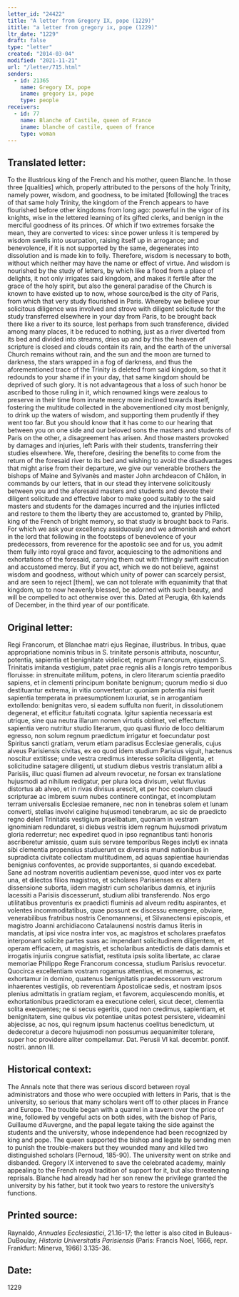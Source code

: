 ```yaml
---
letter_id: "24422"
title: "A letter from Gregory IX, pope (1229)"
ititle: "a letter from gregory ix, pope (1229)"
ltr_date: "1229"
draft: false
type: "letter"
created: "2014-03-04"
modified: "2021-11-21"
url: "/letter/715.html"
senders:
  - id: 21365
    name: Gregory IX, pope
    iname: gregory ix, pope
    type: people
receivers:
  - id: 77
    name: Blanche of Castile, queen of France
    iname: blanche of castile, queen of france
    type: woman
---
```

<h2> Translated letter:</h2>To the illustrious king of the French and his mother, queen Blanche.
In those three [qualities] which, properly attributed to the persons of the holy Trinity, namely power, wisdom, and goodness, to be imitated [following] the traces of that same holy Trinity, the kingdom of the French appears to have flourished before other kingdoms from long ago:  powerful in the vigor of its knights, wise in the lettered learning of its gifted clerks, and benign in the merciful goodness of its princes.  Of which if two extremes forsake the mean, they are converted to vices:  since power unless it is tempered by wisdom swells into usurpation, raising itself up in arrogance; and benevolence, if it is not supported by the same, degenerates into dissolution and is made kin to folly.  Therefore, wisdom is necessary to both, without which neither may have the name or effect of virtue.
And wisdom is nourished by the study of letters, by which like a flood from a place of delights, it not only irrigates said kingdom, and makes it fertile after the grace of the holy spirit, but also the general paradise of the Church is known to have existed up to now, whose source/bed is the city of Paris, from which that very study flourished in Paris.  Whereby we believe your solicitous diligence was involved and strove with diligent solicitude for the study transferred elsewhere in your day from Paris, to be brought back there like a river to its source, lest perhaps from such transference, divided among many places, it be reduced to nothing, just as a river diverted from its bed and divided into streams, dries up and by this the heaven of scripture is closed and clouds contain its rain, and the earth of the universal Church remains without rain, and the sun and the moon are turned to darkness, the stars wrapped in a fog of darkness, and thus the aforementioned trace of the Trinity is deleted from said kingdom, so that it redounds to your shame if in your day, that same kingdom should be deprived of such glory.  It is not advantageous that a loss of such honor be ascribed to those ruling in it, which renowned kings were zealous to preserve in their time from innate mercy more inclined towards itself, fostering the multitude collected in the abovementioned city most benignly, to drink up the waters of wisdom, and supporting them prudently if they went too far.
But you should know that it has come to our hearing that between you on one side and our beloved sons the masters and students of Paris on the other, a disagreement has arisen.  And those masters provoked by damages and injuries, left Paris with their students, transferring their studies elsewhere.  We, therefore, desiring the benefits to come from the return of the foresaid river to its bed and wishing to avoid the disadvantages that might arise from their departure, we give our venerable brothers the bishops of Maine and Sylvanès and master John archdeacon of Châlon, in commands by our letters, that in our stead they intervene solicitously between you and the aforesaid masters and students and devote their diligent solicitude and effective labor to make good suitably to the said masters and students for the damages incurred and the injuries inflicted and restore to them the liberty they are accustomed to, granted by Philip, king of the French of bright memory, so that study is brought back to Paris.
For which we ask your excellency assiduously and we admonish and exhort in the lord that following in the footsteps of benevolence of your predecessors, from reverence for the apostolic see and for us, you admit them fully into royal grace and favor, acquiescing to the admonitions and exhortations of the foresaid, carrying them out with fittingly swift execution and accustomed mercy.  But if you act, which we do not believe, against wisdom and goodness, without which unity of power can scarcely persist, and are seen to reject [them], we can not tolerate with equanimity that that kingdom, up to now heavenly blessed, be adorned with such beauty, and will be compelled to act otherwise over this.
Dated at Perugia, 6th kalends of December, in the third year of our pontificate.
<h2 class="mt-4"> Original letter:</h2>Regi Francorum, et Blanchae matri ejus Reginae, illustribus.
In tribus, quae appropriatione nominis tribus in S. trinitate personis attributa, noscuntur, potentia, sapientia et benignitate videlicet, regnum Francorum, ejusdem S. Trinitatis imitanda vestigium, patet prae regnis aliis a longis retro temporibus floruisse:  in strenuitate militum, potens, in clero literarum scientia praedito sapiens, et in clementi principum bonitate benignum; quorum medio si duo destituantur extrema, in vitia convertentur:  quoniam potentia nisi fuerit sapientia temperata in praesumptionem luxuriat, se in arrogantiam extollendo:  benignitas vero, si eadem suffulta non fuerit, in dissolutionem degenerat, et efficitur fatuitati cognata.  Igitur sapientia necessaria est utrique, sine qua neutra illarum nomen virtutis obtinet, vel effectum:  sapientia vero nutritur studio literarum, quo quasi fluvio de loco delitiarum egresso, non solum regnum praedictum irrigatur et foecundatur post Spiritus sancti gratiam, verum etiam paradisus Ecclesiae generalis, cujus alveus Parisiensis civitas, ex eo quod idem studium Parisius viguit, hactenus noscitur extitisse; unde vestra credimus interesse solicita diligentia, et solicitudine satagere diligenti, ut studium diebus vestris translatum alibi a Parisiis, illuc quasi flumen ad alveum revocetur, ne forsan ex translatione hujusmodi ad nihilum redigatur, per plura loca divisum, velut fluvius distortus ab alveo, et in rivas divisus arescit, et per hoc coelum claudi scripturae ac imbrem suum nubes continere contingat, et incomplutam terram universalis Ecclesiae remanere, nec non in tenebras solem et lunam converti, stellas involvi caligine hujusmodi tenebrarum, ac sic de praedicto regno deleri Trinitatis vestigium praelibatum, quoniam in vestram ignominiam redundaret, si diebus vestris idem regnum hujusmodi privatum gloria rederretur; nec expediret quod in ipso regnantibus tanti honoris ascriberetur amissio, quam suis servare temporibus Reges inclyti ex innata sibi clementia propensius studuerunt ex diversis mundi nationibus in supradicta civitate collectam multitudinem, ad aquas sapientiae hauriendas benignius confoventes, ac provide supportantes, si quando excedebat.
Sane ad nostram noveritis audientiam pevenisse, quod inter vos ex parte una, et dilectos filios magistros, et scholares Parisienses ex altera dissensione suborta, iidem magistri cum scholaribus damnis, et injuriis lacessiti a Parisiis discesserunt, studium alibi transferendo.  Nos ergo utilitatibus proventuris ex praedicti fluminis ad alveum reditu aspirantes, et volentes incommoditatibus, quae possunt ex discessu emergere, obviare, venerabilibus fratribus nostris Cenomannensi, et Silvanectensi episcopis, et magistro Joanni archidiacono Catalaunensi nostris damus literis in mandatis, at ipsi vice nostra inter vos, ac magistros et scholares praefatos interponant solicite partes suas ac impendant solicitudinem diligentem, et operam efficacem, ut magistris, et scholaribus antedictis de datis damnis et irrogatis injuriis congrue satisfiat, restituta ipsis solita libertate, ac clarae memoriae Philippo Rege Francorum concessa, studium Parisius revocetur.  Quocirca excellentiam vostram rogamus attentius, et monemus, ac exhortamur in domino, quatenus benignitatis praedecessorum vestrorum inhaerentes vestigiis, ob reverentiam Apostolicae sedis, et nostram ipsos plenius admittatis in gratiam regiam, et favorem, acquiescendo monitis, et exhortationibus praedictoram ea executione celeri, sicut decet, clementia solita exequentes; ne si secus egeritis, quod non credimus, sapientiam, et benignitatem, sine quibus vix potentiae unitas potest persistere, videamini abjecisse, ac nos, qui regnum ipsum hactenus coelitus benedictum, ut dedecoretur a decore hujusmodi non possumus aequanimiter tolerare, super hoc providere aliter compellamur.
Dat. Perusii VI kal. decembr. pontif. nostri. annon III.
<h2 class="mt-4"> Historical context:</h2>The Annals note that there was serious discord between royal administrators and those who were occupied with letters in Paris, that is the university, so serious that many scholars went off to other places in France and Europe.  The trouble began with a quarrel in a tavern over the price of wine, followed by vengeful acts on both sides, with the bishop of Paris, Guillaume d’Auvergne, and the papal legate taking the side against the students and the university, whose independence had been recognized by king and pope.  The queen supported the bishop and legate by sending men to punish the trouble-makers but they wounded many and killed two distinguished scholars (Pernoud, 185-90).  The university went on strike and disbanded.  Gregory IX intervened to save the celebrated academy, mainly appealing to the French royal tradition of support for it, but also threatening reprisals.  Blanche had already had her son renew the privilege granted the university by his father, but it took two years to restore the university’s functions.
<h2 class="mt-4"> Printed source:</h2><p>Raynaldo, <em>Annuales Ecclesiastici</em>, 21.16-17; the letter is also cited in Buleaus-DuBoulay, <em>Historia Universitatis Parisiensis</em> (Paris: Francis Noel, 1666, repr. Frankfurt: Minerva, 1966) 3.135-36.</p><h2 class="mt-4"> Date:</h2>1229